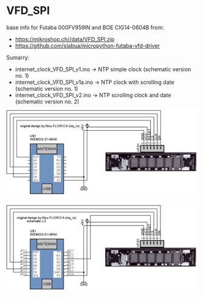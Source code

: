 # VFD_SPI
base info for Futaba 000FV959IN and BOE CIG14-0604B from:
- https://mikroshop.ch//data/VFD_SPI.zip
- https://github.com/slabua/micropython-futaba-vfd-driver

Sumarry:
- internet_clock_VFD_SPI_v1.ino  -> NTP simple clock (schematic version no. 1)
- internet_clock_VFD_SPI_v1a.ino -> NTP clock with scrolling date (schematic version no. 1)
- internet_clock_VFD_SPI_v2.ino  -> NTP scrolling clock and date (schematic version no. 2)

![schematic](https://github.com/tehniq3/VFD_SPI/blob/main/VFD_SPI_ESP8266_schematic.png?raw=true)

![schematic v2](https://github.com/tehniq3/VFD_SPI/blob/main/VFD_SPI_ESP8266_schematic_v2.png)

  
